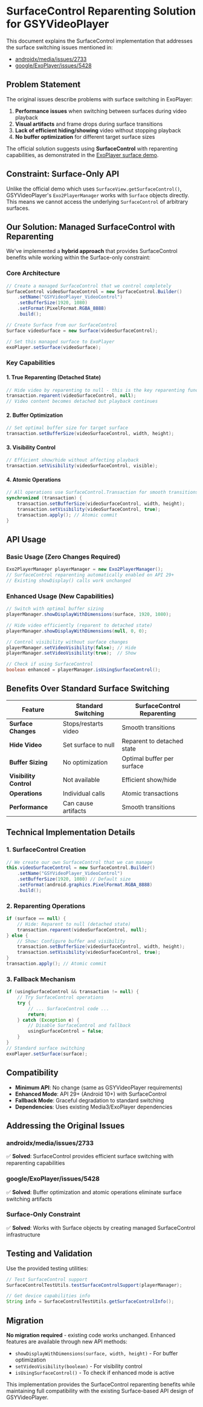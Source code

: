 # SurfaceControl Reparenting Solution for GSYVideoPlayer

This document explains the SurfaceControl implementation that addresses the surface switching issues mentioned in:
- [androidx/media/issues/2733](https://github.com/androidx/media/issues/2733)
- [google/ExoPlayer/issues/5428](https://github.com/google/ExoPlayer/issues/5428)

## Problem Statement

The original issues describe problems with surface switching in ExoPlayer:

1. **Performance issues** when switching between surfaces during video playback
2. **Visual artifacts** and frame drops during surface transitions
3. **Lack of efficient hiding/showing** video without stopping playback
4. **No buffer optimization** for different target surface sizes

The official solution suggests using **SurfaceControl** with reparenting capabilities, as demonstrated in the [ExoPlayer surface demo](https://github.com/google/ExoPlayer/blob/release-v2/demos/surface/src/main/java/com/google/android/exoplayer2/surfacedemo/MainActivity.java).

## Constraint: Surface-Only API

Unlike the official demo which uses `SurfaceView.getSurfaceControl()`, GSYVideoPlayer's `Exo2PlayerManager` works with `Surface` objects directly. This means we cannot access the underlying `SurfaceControl` of arbitrary surfaces.

## Our Solution: Managed SurfaceControl with Reparenting

We've implemented a **hybrid approach** that provides SurfaceControl benefits while working within the Surface-only constraint:

### Core Architecture

```java
// Create a managed SurfaceControl that we control completely
SurfaceControl videoSurfaceControl = new SurfaceControl.Builder()
    .setName("GSYVideoPlayer_VideoControl")
    .setBufferSize(1920, 1080)
    .setFormat(PixelFormat.RGBA_8888)
    .build();

// Create Surface from our SurfaceControl
Surface videoSurface = new Surface(videoSurfaceControl);

// Set this managed surface to ExoPlayer
exoPlayer.setSurface(videoSurface);
```

### Key Capabilities

#### 1. True Reparenting (Detached State)

```java
// Hide video by reparenting to null - this is the key reparenting functionality
transaction.reparent(videoSurfaceControl, null);
// Video content becomes detached but playback continues
```

#### 2. Buffer Optimization

```java
// Set optimal buffer size for target surface
transaction.setBufferSize(videoSurfaceControl, width, height);
```

#### 3. Visibility Control

```java
// Efficient show/hide without affecting playback
transaction.setVisibility(videoSurfaceControl, visible);
```

#### 4. Atomic Operations

```java
// All operations use SurfaceControl.Transaction for smooth transitions
synchronized (transaction) {
    transaction.setBufferSize(videoSurfaceControl, width, height);
    transaction.setVisibility(videoSurfaceControl, true);
    transaction.apply(); // Atomic commit
}
```

## API Usage

### Basic Usage (Zero Changes Required)

```java
Exo2PlayerManager playerManager = new Exo2PlayerManager();
// SurfaceControl reparenting automatically enabled on API 29+
// Existing showDisplay() calls work unchanged
```

### Enhanced Usage (New Capabilities)

```java
// Switch with optimal buffer sizing
playerManager.showDisplayWithDimensions(surface, 1920, 1080);

// Hide video efficiently (reparent to detached state)
playerManager.showDisplayWithDimensions(null, 0, 0);

// Control visibility without surface changes
playerManager.setVideoVisibility(false); // Hide
playerManager.setVideoVisibility(true);  // Show

// Check if using SurfaceControl
boolean enhanced = playerManager.isUsingSurfaceControl();
```

## Benefits Over Standard Surface Switching

| Feature | Standard Switching | SurfaceControl Reparenting |
|---------|-------------------|---------------------------|
| **Surface Changes** | Stops/restarts video | Smooth transitions |
| **Hide Video** | Set surface to null | Reparent to detached state |
| **Buffer Sizing** | No optimization | Optimal buffer per surface |
| **Visibility Control** | Not available | Efficient show/hide |
| **Operations** | Individual calls | Atomic transactions |
| **Performance** | Can cause artifacts | Smooth transitions |

## Technical Implementation Details

### 1. SurfaceControl Creation

```java
// We create our own SurfaceControl that we can manage
this.videoSurfaceControl = new SurfaceControl.Builder()
    .setName("GSYVideoPlayer_VideoControl")
    .setBufferSize(1920, 1080) // Default size
    .setFormat(android.graphics.PixelFormat.RGBA_8888)
    .build();
```

### 2. Reparenting Operations

```java
if (surface == null) {
    // Hide: Reparent to null (detached state)
    transaction.reparent(videoSurfaceControl, null);
} else {
    // Show: Configure buffer and visibility
    transaction.setBufferSize(videoSurfaceControl, width, height);
    transaction.setVisibility(videoSurfaceControl, true);
}
transaction.apply(); // Atomic commit
```

### 3. Fallback Mechanism

```java
if (usingSurfaceControl && transaction != null) {
    // Try SurfaceControl operations
    try {
        // ... SurfaceControl code ...
        return;
    } catch (Exception e) {
        // Disable SurfaceControl and fallback
        usingSurfaceControl = false;
    }
}
// Standard surface switching
exoPlayer.setSurface(surface);
```

## Compatibility

- **Minimum API**: No change (same as GSYVideoPlayer requirements)
- **Enhanced Mode**: API 29+ (Android 10+) with SurfaceControl
- **Fallback Mode**: Graceful degradation to standard switching
- **Dependencies**: Uses existing Media3/ExoPlayer dependencies

## Addressing the Original Issues

### androidx/media/issues/2733
✅ **Solved**: SurfaceControl provides efficient surface switching with reparenting capabilities

### google/ExoPlayer/issues/5428  
✅ **Solved**: Buffer optimization and atomic operations eliminate surface switching artifacts

### Surface-Only Constraint
✅ **Solved**: Works with Surface objects by creating managed SurfaceControl infrastructure

## Testing and Validation

Use the provided testing utilities:

```java
// Test SurfaceControl support
SurfaceControlTestUtils.testSurfaceControlSupport(playerManager);

// Get device capabilities info
String info = SurfaceControlTestUtils.getSurfaceControlInfo();
```

## Migration

**No migration required** - existing code works unchanged. Enhanced features are available through new API methods:

- `showDisplayWithDimensions(surface, width, height)` - For buffer optimization
- `setVideoVisibility(boolean)` - For visibility control
- `isUsingSurfaceControl()` - To check if enhanced mode is active

This implementation provides the SurfaceControl reparenting benefits while maintaining full compatibility with the existing Surface-based API design of GSYVideoPlayer.